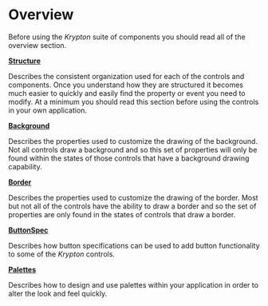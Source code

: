 # Overview

Before using the *Krypton* suite of components you should read all of the overview section.

[**Structure**](structure.md)   

Describes the consistent organization used for each of the controls and components. Once you understand how they are structured it becomes much easier to quickly and easily find the property or event you need to modify. At a minimum you should read this section before using the controls in your own application.

[**Background**](background.md)   

Describes the properties used to customize the drawing of the background. Not all controls draw a background and so this set of properties will only be found within the states of those controls that have a background drawing capability.

[**Border**](border.md)

Describes the properties used to customize the drawing of the border. Most but not all of the controls have the ability to draw a border and so the set of properties are only found in the states of controls that draw a border.

[**ButtonSpec**](buttonspec.md)

Describes how button specifications can be used to add button functionality to some of the *Krypton* controls.

[**Palettes**](palettes.md)  

Describes how to design and use palettes within your application in order to alter the look and feel quickly.
